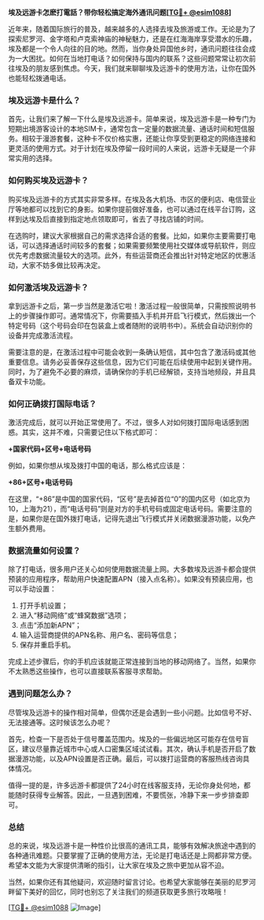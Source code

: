 **埃及远游卡怎麽打電話？带你轻松搞定海外通讯问题[[TG💪+ @esim1088](https://t.me/s/esim1088)]**

近年来，随着国际旅行的普及，越来越多的人选择去埃及旅游或工作。无论是为了探索尼罗河、金字塔和卢克索神庙的神秘魅力，还是在红海海岸享受潜水的乐趣，埃及都是一个令人向往的目的地。然而，当你身处异国他乡时，通讯问题往往会成为一大困扰。如何在当地打电话？如何保持与国内的联系？这些问题常常让初次前往埃及的朋友感到焦虑。今天，我们就来聊聊埃及远游卡的使用方法，让你在国外也能轻松拨通电话。

### 埃及远游卡是什么？

首先，让我们来了解一下什么是埃及远游卡。简单来说，埃及远游卡是一种专门为短期出境游客设计的本地SIM卡，通常包含一定量的数据流量、通话时间和短信服务。相较于漫游套餐，这种卡不仅价格实惠，还能让你享受到更稳定的网络连接和更灵活的使用方式。对于计划在埃及停留一段时间的人来说，远游卡无疑是一个非常实用的选择。

### 如何购买埃及远游卡？

购买埃及远游卡的方式其实非常多样。在埃及各大机场、市区的便利店、电信营业厅等地都可以找到它的身影。如果你提前做好准备，也可以通过在线平台订购，这样到达埃及后直接到指定地点领取即可，省去了寻找店铺的时间。

在选购时，建议大家根据自己的需求选择合适的套餐。比如，如果你主要需要打电话，可以选择通话时间较多的套餐；如果需要频繁使用社交媒体或导航软件，则应优先考虑数据流量较大的选项。此外，有些运营商还会推出针对特定地区的优惠活动，大家不妨多做比较再决定。

### 如何激活埃及远游卡？

拿到远游卡之后，第一步当然是激活它啦！激活过程一般很简单，只需按照说明书上的步骤操作即可。通常情况下，你需要插入手机并开启飞行模式，然后拨出一个特定号码（这个号码会印在包装盒上或者随附的说明书中）。系统会自动识别你的设备并完成激活流程。

需要注意的是，在激活过程中可能会收到一条确认短信，其中包含了激活码或其他重要信息。请务必妥善保存这些信息，因为它们可能在后续使用中起到关键作用。同时，为了避免不必要的麻烦，请确保你的手机已经解锁，支持当地频段，并且具备双卡功能。

### 如何正确拨打国际电话？

激活完成后，就可以开始正常使用了。不过，很多人对如何拨打国际电话感到困惑。其实，这并不难，只需要记住以下格式即可：

**+国家代码+区号+电话号码**

例如，如果你想从埃及拨打中国的电话，那么格式应该是：

**+86+区号+电话号码**

在这里，“+86”是中国的国家代码，“区号”是去掉首位“0”的国内区号（如北京为10，上海为21），而“电话号码”则是对方的手机号码或固定电话号码。需要注意的是，如果你是在国外拨打电话，记得先退出飞行模式并关闭数据漫游功能，以免产生额外费用。

### 数据流量如何设置？

除了打电话，很多用户还关心如何使用数据流量上网。大多数埃及远游卡都会提供预装的应用程序，帮助用户快速配置APN（接入点名称）。如果没有预装应用，也可以手动设置：

1. 打开手机设置；
2. 进入“移动网络”或“蜂窝数据”选项；
3. 点击“添加新APN”；
4. 输入运营商提供的APN名称、用户名、密码等信息；
5. 保存并重启手机。

完成上述步骤后，你的手机应该就能正常连接到当地的移动网络了。当然，如果你不太熟悉这些操作，也可以直接联系客服寻求帮助。

### 遇到问题怎么办？

尽管埃及远游卡的操作相对简单，但偶尔还是会遇到一些小问题。比如信号不好、无法接通等。这时候该怎么办呢？

首先，检查一下是否处于信号覆盖范围内。埃及的一些偏远地区可能存在信号盲区，建议尽量靠近城市中心或人口密集区域试试看。其次，确认手机是否开启了数据漫游功能，以及APN设置是否正确。最后，可以拨打运营商的客服热线咨询具体情况。

值得一提的是，许多远游卡都提供了24小时在线客服支持，无论你身处何地，都能随时获得专业解答。因此，一旦遇到困难，不要慌张，冷静下来一步步排查即可。

### 总结

总的来说，埃及远游卡是一种性价比很高的通讯工具，能够有效解决旅途中遇到的各种通讯难题。只要掌握了正确的使用方法，无论是打电话还是上网都非常方便。希望本文能为大家提供清晰的指引，让大家在埃及之旅中更加从容不迫。

当然，如果你还有其他疑问，欢迎随时留言讨论。也希望大家能够在美丽的尼罗河畔留下美好的回忆，同时也别忘了关注我们的频道获取更多旅行攻略哦！

[[TG💪+ @esim1088](https://t.me/s/esim1088) ![Image](https://i.postimg.cc/4NQfJmqS/Snipaste-2025-05-13-00-14-12.png)]